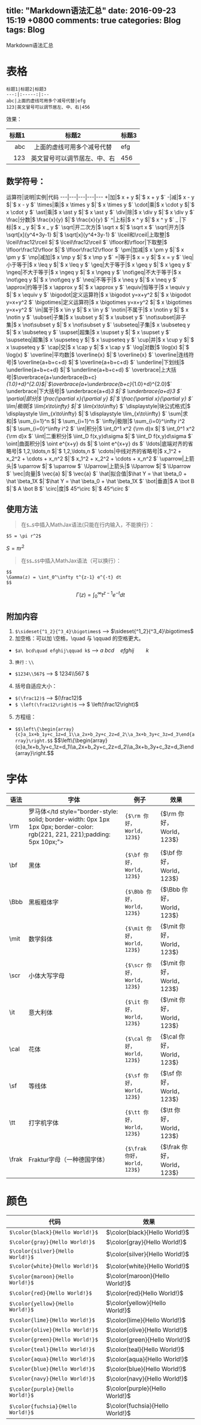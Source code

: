 title: "Markdown语法汇总"
date:   2016-09-23 15:19 +0800
comments: true
categories: Blog
tags: Blog
---

Markdown语法汇总
<!-- more -->


# 表格

```
标题1|标题2|标题3
---:|:-----:|:--
abc|上面的虚线可用多个减号代替|efg
123|英文冒号可以调节居左、中、右|456
```

效果：

标题1|标题2|标题3
---:|:-----:|:--
abc|上面的虚线可用多个减号代替|efg
123|英文冒号可以调节居左、中、右|456

## 数学符号：

运算符|说明|实例|代码
---|---|---|---|---
+|加|$ x + y $|`$ x + y $`
-|减|$ x - y $|`$ x - y $`
\times|乘|$ x \times y $|`$ x \times y $`
\cdot|乘|$ x \cdot y $|`$ x \cdot y $`
\ast|乘|$ x \ast y $|`$ x \ast y $`
\div|除|$ x \div y $|`$ x \div y $`
\frac|分数|$ \frac{x}{y} $|`$ \frac{x}{y} $`
^|上标|$ x ^ y $|`$ x ^ y $`
_ |下标|$ x _ y $|`$ x _ y $`
\sqrt|开二次方|$ \sqrt x $|`$ \sqrt x $`
\sqrt|开方|$ \sqrt[x]{y^4+3y-1} $|`$ \sqrt[x]{y^4+3y-1} $`
\lceil和\rceil|上取整|$ \lceil\frac12\rceil $|`$ \lceil\frac12\rceil $`
\lfloor和\rfloor|下取整|$ \lfloor\frac12\rfloor $|`$ \lfloor\frac12\rfloor $`
\pm|加减|$ x \pm y $|`$ x \pm y $`
\mp|减加|$ x \mp y $|`$ x \mp y $`
=|等于|$ x = y $|`$ x = y $`
\leq|小于等于|$ x \leq y $|`$ x \leq y $`
\geq|大于等于|$ x \geq y $|`$ x \geq y $`
\ngeq|不大于等于|$ x \ngeq y $|`$ x \ngeq y $`
\not\geq|不大于等于|$ x \not\geq y $|`$ x \not\geq y $`
\neq|不等于|$ x \neq y $|`$ x \neq y $`
\approx|约等于|$ x \approx y $|`$ x \approx y $`
\equiv|恒等于|$ x \equiv y $|`$ x \equiv y $`
\bigodot|定义运算符|$ x \bigodot y=x+y^2 $|`$ x \bigodot y=x+y^2 $`
\bigotimes|定义运算符|$ x \bigotimes y=x+y^2 $|`$ x \bigotimes y=x+y^2 $`
\in|属于|$ x \in y $|`$ x \in y $`
\notin|不属于|$ x \notin y $|`$ x \notin y $`
\subset|子集|$ x \subset y $|`$ x \subset y $`
\not\subset|非子集|$ x \not\subset y $|`$ x \not\subset y $`
\subseteq|子集|$ x \subseteq y $|`$ x \subseteq y $`
\supset|超集|$ x \supset y $|`$ x \supset y $`
\supseteq|超集|$ x \supseteq y $|`$ x \supseteq y $`
\cup|并|$ x \cup y $|`$ x \supseteq y $`
\cap|交|$ x \cap y $|`$ x \cap y $`
\log|对数|$ \log(x) $|`$ \log(x) $`
\overline|平均数|$ \overline{x} $|`$ \overline{x} $`
\overline|连线符号|$ \overline{a+b+c+d} $|`$ \overline{a+b+c+d} $`
\underline|下划线|$ \underline{a+b+c+d} $|`$ \underline{a+b+c+d} $`
\overbrace|上大括号|$\overbrace{a+\underbrace{b+c}_{1.0}+d}^{2.0}$|`$\overbrace{a+\underbrace{b+c}_{1.0}+d}^{2.0}$`
\underbrace|下大括号|$ \underbrace{a+d}_3 $|`$ \underbrace{a+d}_3 $`
\partial|部分|$ \frac{\partial x}{\partial y} $|`$ \frac{\partial x}{\partial y} $`
\lim|极限|$ \lim_{x\to\infty} $|`$ \lim_{x\to\infty} $`
\displaystyle|块公式格式|$ \displaystyle \lim_{x\to\infty} $|`$ \displaystyle \lim_{x\to\infty} $`
\sum|求和|$ \sum_{i=1}^n $|`$ \sum_{i=1}^n $`
\infty|极限|$ \sum_{i=0}^\infty i^2 $|`$ \sum_{i=0}^\infty i^2 $`
\int|积分|$ \int_0^1 x^2 {\rm d}x $|`$ \int_0^1 x^2 {\rm d}x $`
\iint|二重积分|$ \iint_D f(x,y)d\sigma $|`$ \iint_D f(x,y)d\sigma $`
\oint|曲面积分|$ \oint e^{x+y} ds $|`$ \oint e^{x+y} ds $`
\ldots|底端对齐的省略号|$ 1,2,\ldots,n $|`$ 1,2,\ldots,n $`
\cdots|中线对齐的省略号|$ x_1^2 + x_2^2 + \cdots + x_n^2 $|`$ x_1^2 + x_2^2 + \cdots + x_n^2 $`
\uparrow|上箭头|$ \uparrow $|`$ \uparrow $`
\Uparrow|上箭头|$ \Uparrow $|`$ \Uparrow $`
\vec|向量|$ \vec{a} $|`$ \vec{a} $`
\hat|拟合值|$\hat Y = \hat \beta_0 + \hat \beta_1X $|`$\hat Y = \hat \beta_0 + \hat \beta_1X $`
\bot|垂直|$ A \bot B $|`$ A \bot B $`
\circ|度|$ 45^\circ $|`$ 45^\circ $`

## 使用方法

> 在`$…$`中插入MathJax语法(只能在行内输入，不能换行）：

```
$S = \pi r^2$
```

$S = \pi r^2$

> 在`$$…$$`中插入MathJax语法（可以换行）：

```
$$
\Gamma(z) = \int_0^\infty t^{z-1} e^{-t} dt  
$$
```

$$
\Gamma(z) = \int_0^\infty t^{z-1} e^{-t} dt  
$$

## 附加内容

1. `$\sideset{^1_2}{^3_4}\bigotimes$` --> $\sideset{^1_2}{^3_4}\bigotimes$
2. 加空格：可以加 \空格，\quad 与 \qquad 的空格更大。
  * `$a\ bcd\quad efghij\qquad k$` --> $a\ bcd\quad efghij\qquad k$
3. `换行：\\`
  * `$1234\\567$` --> $ 1234\\\567 $
4. 括号自适应大小：
  * `$(\frac12)$` --> $(\frac12)$
  * `$ \left(\frac12\right)$` --> $ \left(\frac12\right)$
5. 方程组：
  * `$$\left\{\begin{array}{c}a_1x+b_1y+c_1z=d_1\\a_2x+b_2y+c_2z=d_2\\a_3x+b_3y+c_3z=d_3\end{array}\right.$$`
  $$\\left\\{\\begin{array}{c}a_1x+b_1y+c_1z=d_1\\\\a_2x+b_2y+c_2z=d_2\\\\a_3x+b_3y+c_3z=d_3\\end{array}\\right.$$


# 字体

语法|字体|例子|效果
---|---|---|---
\rm|罗马体</td style="border-style: solid; border-width: 0px 1px 1px 0px; border-color: rgb(221, 221, 221);padding: 5px 10px;">|`{$\rm 你好，World，123$}`|{$\rm 你好，World，123$}
\bf|黑体|`{$\bf 你好，World，123$}`|{$\bf 你好，World，123$}
\Bbb|黑板粗体字|`{$\Bbb 你好，World，123$}`|{$\Bbb 你好，World，123$}
\mit|数学斜体|`{$\mit 你好，World，123$}`|{$\mit 你好，World，123$}
\scr|小体大写字母|`{$\scr 你好，World，123$}`|{$\mit 你好，World，123$}
\it|意大利体|`{$\it 你好，World，123$}`|{$\mit 你好，World，123$}
\cal|花体|`{$\cal 你好，World，123$}`|{$\cal 你好，World，123$}
\sf|等线体|`{$\sf 你好，World，123$}`|{$\sf 你好，World，123$}
\tt|打字机字体|`{$\tt 你好，World，123$}`|{$\tt 你好，World，123$}
\frak|Fraktur字母（一种德国字体）|`{$\frak 你好，World，123$}`|{$\frak 你好，World，123$}

# 颜色

代码|效果
---|---
`$\color{black}{Hello World!}$`|$\color{black}{Hello World!}$
`$\color{gray}{Hello World!}$`|$\color{gray}{Hello World!}$
`$\color{silver}{Hello World!}$`|$\color{silver}{Hello World!}$
`$\color{white}{Hello World!}$`|$\color{white}{Hello World!}$
`$\color{maroon}{Hello World!}$`|$\color{maroon}{Hello World!}$
`$\color{red}{Hello World!}$`|$\color{red}{Hello World!}$
`$\color{yellow}{Hello World!}$`|$\color{yellow}{Hello World!}$
`$\color{lime}{Hello World!}$`|$\color{lime}{Hello World!}$
`$\color{olive}{Hello World!}$`|$\color{olive}{Hello World!}$
`$\color{green}{Hello World!}$`|$\color{green}{Hello World!}$
`$\color{teal}{Hello World!}$`|$\color{teal}{Hello World!}$
`$\color{aqua}{Hello World!}$`|$\color{aqua}{Hello World!}$
`$\color{blue}{Hello World!}$`|$\color{blue}{Hello World!}$
`$\color{navy}{Hello World!}$`|$\color{navy}{Hello World!}$
`$\color{purple}{Hello World!}$`|$\color{purple}{Hello World!}$
`$\color{fuchsia}{Hello World!}$`|$\color{fuchsia}{Hello World!}$
